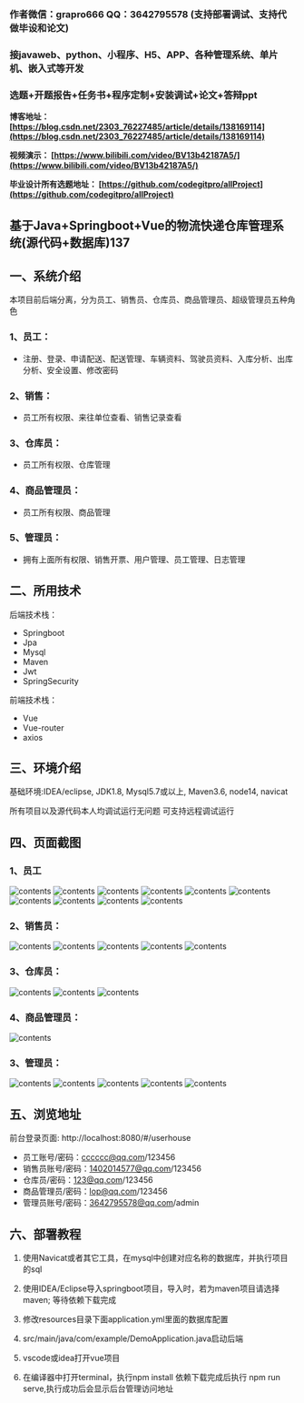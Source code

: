 ### 作者微信：grapro666 QQ：3642795578 (支持部署调试、支持代做毕设和论文)

### 接javaweb、python、小程序、H5、APP、各种管理系统、单片机、嵌入式等开发

### 选题+开题报告+任务书+程序定制+安装调试+论文+答辩ppt

**博客地址：
[https://blog.csdn.net/2303_76227485/article/details/138169114](https://blog.csdn.net/2303_76227485/article/details/138169114)**

**视频演示：
[https://www.bilibili.com/video/BV13b42187A5/](https://www.bilibili.com/video/BV13b42187A5/)**

**毕业设计所有选题地址：
[https://github.com/codegitpro/allProject](https://github.com/codegitpro/allProject)**

## 基于Java+Springboot+Vue的物流快递仓库管理系统(源代码+数据库)137

## 一、系统介绍
本项目前后端分离，分为员工、销售员、仓库员、商品管理员、超级管理员五种角色

### 1、员工：
- 注册、登录、申请配送、配送管理、车辆资料、驾驶员资料、入库分析、出库分析、安全设置、修改密码
### 2、销售：
- 员工所有权限、来往单位查看、销售记录查看
### 3、仓库员：
- 员工所有权限、仓库管理
### 4、商品管理员：
- 员工所有权限、商品管理
### 5、管理员：
- 拥有上面所有权限、销售开票、用户管理、员工管理、日志管理

## 二、所用技术

后端技术栈：

- Springboot
- Jpa
- Mysql
- Maven
- Jwt
- SpringSecurity

前端技术栈：

- Vue 
- Vue-router 
- axios

## 三、环境介绍

基础环境:IDEA/eclipse, JDK1.8, Mysql5.7或以上, Maven3.6, node14, navicat

所有项目以及源代码本人均调试运行无问题 可支持远程调试运行

## 四、页面截图
### 1、员工
![contents](./picture/picture1.png)
![contents](./picture/picture2.png)
![contents](./picture/picture3.png)
![contents](./picture/picture4.png)
![contents](./picture/picture5.png)
![contents](./picture/picture6.png)
![contents](./picture/picture7.png)
![contents](./picture/picture8.png)
![contents](./picture/picture9.png)
![contents](./picture/picture10.png)

### 2、销售员：
![contents](./picture/picture11.png)
![contents](./picture/picture12.png)
![contents](./picture/picture13.png)
![contents](./picture/picture14.png)
![contents](./picture/picture15.png)

### 3、仓库员：
![contents](./picture/picture16.png)
![contents](./picture/picture17.png)
![contents](./picture/picture18.png)

### 4、商品管理员：

![contents](./picture/picture19.png)

### 3、管理员：
![contents](./picture/picture20.png)
![contents](./picture/picture21.png)
![contents](./picture/picture22.png)
![contents](./picture/picture23.png)
![contents](./picture/picture24.png)

## 五、浏览地址
前台登录页面: http://localhost:8080/#/userhouse

- 员工账号/密码：cccccc@qq.com/123456
- 销售员账号/密码：1402014577@qq.com/123456
- 仓库员/密码：123@qq.com/123456
- 商品管理员/密码：lop@qq.com/123456
- 管理员账号/密码：3642795578@qq.com/admin

## 六、部署教程

1. 使用Navicat或者其它工具，在mysql中创建对应名称的数据库，并执行项目的sql

2. 使用IDEA/Eclipse导入springboot项目，导入时，若为maven项目请选择maven; 等待依赖下载完成

3. 修改resources目录下面application.yml里面的数据库配置

4. src/main/java/com/example/DemoApplication.java启动后端

5. vscode或idea打开vue项目

6. 在编译器中打开terminal，执行npm install 依赖下载完成后执行 npm run serve,执行成功后会显示后台管理访问地址

